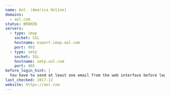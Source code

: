 ```yaml
---
name: Aol. (America Online)
domains: 
  - aol.com
status: BROKEN
servers:
  - type: imap
    socket: SSL
    hostname: export.imap.aol.com
    port: 993
  - type: smtp
    socket: SSL
    hostname: smtp.aol.com
    port: 465
before_login_hint: |
  You have to send at least one email from the web interface before logging in works.
last_checked: 2017-12
website: https://aol.com
---
```



